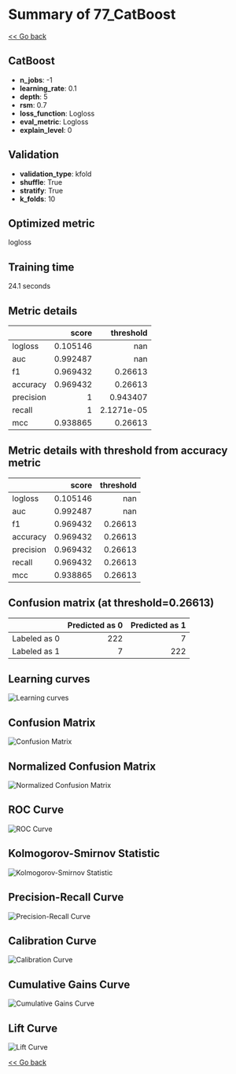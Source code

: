 # Summary of 77_CatBoost

[<< Go back](../README.md)


## CatBoost
- **n_jobs**: -1
- **learning_rate**: 0.1
- **depth**: 5
- **rsm**: 0.7
- **loss_function**: Logloss
- **eval_metric**: Logloss
- **explain_level**: 0

## Validation
 - **validation_type**: kfold
 - **shuffle**: True
 - **stratify**: True
 - **k_folds**: 10

## Optimized metric
logloss

## Training time

24.1 seconds

## Metric details
|           |    score |    threshold |
|:----------|---------:|-------------:|
| logloss   | 0.105146 | nan          |
| auc       | 0.992487 | nan          |
| f1        | 0.969432 |   0.26613    |
| accuracy  | 0.969432 |   0.26613    |
| precision | 1        |   0.943407   |
| recall    | 1        |   2.1271e-05 |
| mcc       | 0.938865 |   0.26613    |


## Metric details with threshold from accuracy metric
|           |    score |   threshold |
|:----------|---------:|------------:|
| logloss   | 0.105146 |   nan       |
| auc       | 0.992487 |   nan       |
| f1        | 0.969432 |     0.26613 |
| accuracy  | 0.969432 |     0.26613 |
| precision | 0.969432 |     0.26613 |
| recall    | 0.969432 |     0.26613 |
| mcc       | 0.938865 |     0.26613 |


## Confusion matrix (at threshold=0.26613)
|              |   Predicted as 0 |   Predicted as 1 |
|:-------------|-----------------:|-----------------:|
| Labeled as 0 |              222 |                7 |
| Labeled as 1 |                7 |              222 |

## Learning curves
![Learning curves](learning_curves.png)
## Confusion Matrix

![Confusion Matrix](confusion_matrix.png)


## Normalized Confusion Matrix

![Normalized Confusion Matrix](confusion_matrix_normalized.png)


## ROC Curve

![ROC Curve](roc_curve.png)


## Kolmogorov-Smirnov Statistic

![Kolmogorov-Smirnov Statistic](ks_statistic.png)


## Precision-Recall Curve

![Precision-Recall Curve](precision_recall_curve.png)


## Calibration Curve

![Calibration Curve](calibration_curve_curve.png)


## Cumulative Gains Curve

![Cumulative Gains Curve](cumulative_gains_curve.png)


## Lift Curve

![Lift Curve](lift_curve.png)



[<< Go back](../README.md)
